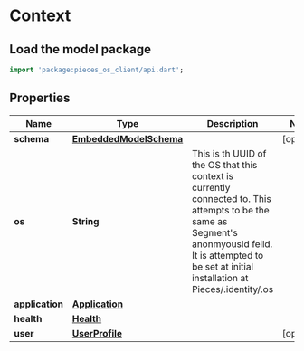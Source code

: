 # Context

## Load the model package
```dart
import 'package:pieces_os_client/api.dart';
```

## Properties
Name | Type | Description | Notes
------------ | ------------- | ------------- | -------------
**schema** | [**EmbeddedModelSchema**](EmbeddedModelSchema) |  | [optional] 
**os** | **String** | This is th UUID of the OS that this context is currently connected to. This attempts to be the same as Segment's anonmyousId feild. It is attempted to be set at initial installation at Pieces/.identity/.os | 
**application** | [**Application**](Application) |  | 
**health** | [**Health**](Health) |  | 
**user** | [**UserProfile**](UserProfile) |  | [optional] 




